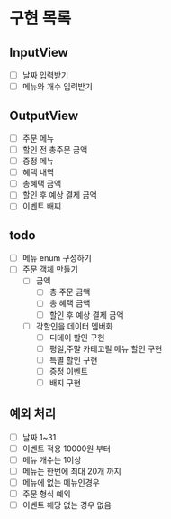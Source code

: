 # 구현 목록
## InputView
- [ ] 날짜 입력받기   
- [ ] 메뉴와 개수 입력받기   
## OutputView
- [ ] 주문 메뉴  
- [ ] 할인 전 총주문 금액   
- [ ] 증정 메뉴   
- [ ] 혜택 내역   
- [ ] 총혜택 금액   
- [ ] 할인 후 예상 결제 금액   
- [ ] 이벤트 배찌    

## todo
- [ ] 메뉴 enum 구성하기
- [ ] 주문 객체 만들기
  - [ ] 금액 
    - [ ] 총 주문 금액 
    - [ ] 총 혜택 금액
    - [ ] 할인 후 예상 결제 금액
  - [ ] 각할인을 데이터 멤버화
    - [ ] 디데이 할인 구현
    - [ ] 평일,주말 카테고릴 메뉴 할인 구현
    - [ ] 특별 할인 구현
    - [ ] 증정 이벤트
    - [ ] 배지 구현

## 예외 처리
- [ ] 날짜 1~31   
- [ ] 이벤트 적용 10000원 부터   
- [ ] 메뉴 개수는 1이상
- [ ] 메뉴는 한번에 최대 20개 까지   
- [ ] 메뉴에 없는 메뉴인경우   
- [ ] 주문 형식 예외   
- [ ] 이벤트 해당 없는 경우 없음
